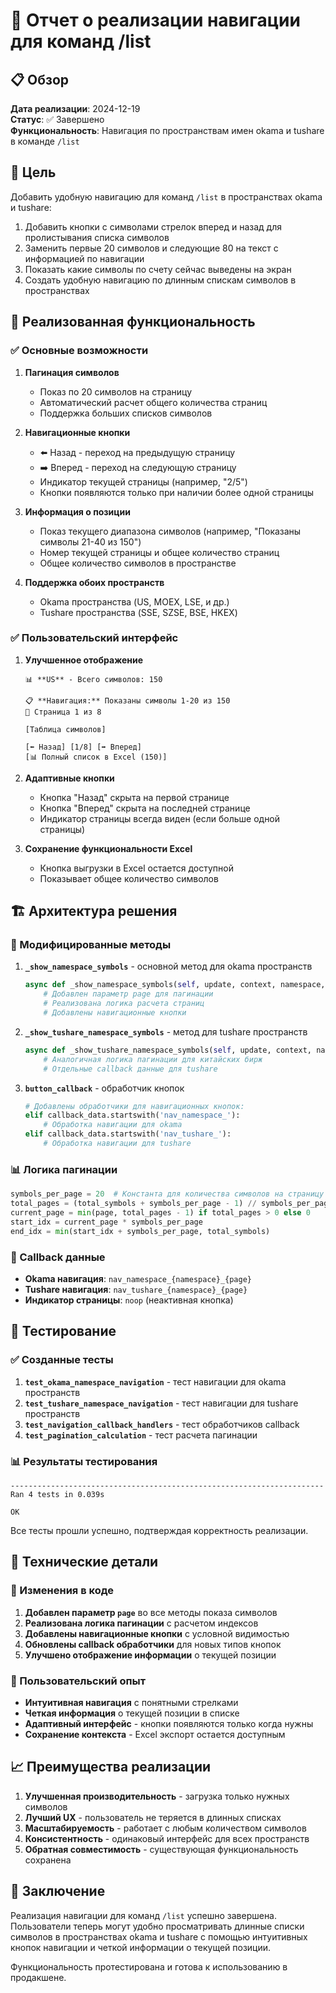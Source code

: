 # 🧭 Отчет о реализации навигации для команд /list

## 📋 Обзор

**Дата реализации**: 2024-12-19  
**Статус**: ✅ Завершено  
**Функциональность**: Навигация по пространствам имен okama и tushare в команде `/list`

## 🎯 Цель

Добавить удобную навигацию для команд `/list` в пространствах okama и tushare:
1. Добавить кнопки с символами стрелок вперед и назад для пролистывания списка символов
2. Заменить первые 20 символов и следующие 80 на текст с информацией по навигации
3. Показать какие символы по счету сейчас выведены на экран
4. Создать удобную навигацию по длинным спискам символов в пространствах

## 🚀 Реализованная функциональность

### ✅ Основные возможности

1. **Пагинация символов**
   - Показ по 20 символов на страницу
   - Автоматический расчет общего количества страниц
   - Поддержка больших списков символов

2. **Навигационные кнопки**
   - ⬅️ Назад - переход на предыдущую страницу
   - ➡️ Вперед - переход на следующую страницу
   - Индикатор текущей страницы (например, "2/5")
   - Кнопки появляются только при наличии более одной страницы

3. **Информация о позиции**
   - Показ текущего диапазона символов (например, "Показаны символы 21-40 из 150")
   - Номер текущей страницы и общее количество страниц
   - Общее количество символов в пространстве

4. **Поддержка обоих пространств**
   - Okama пространства (US, MOEX, LSE, и др.)
   - Tushare пространства (SSE, SZSE, BSE, HKEX)

### ✅ Пользовательский интерфейс

1. **Улучшенное отображение**
   ```
   📊 **US** - Всего символов: 150
   
   📋 **Навигация:** Показаны символы 1-20 из 150
   📄 Страница 1 из 8
   
   [Таблица символов]
   
   [⬅️ Назад] [1/8] [➡️ Вперед]
   [📊 Полный список в Excel (150)]
   ```

2. **Адаптивные кнопки**
   - Кнопка "Назад" скрыта на первой странице
   - Кнопка "Вперед" скрыта на последней странице
   - Индикатор страницы всегда виден (если больше одной страницы)

3. **Сохранение функциональности Excel**
   - Кнопка выгрузки в Excel остается доступной
   - Показывает общее количество символов

## 🏗️ Архитектура решения

### 🔄 Модифицированные методы

1. **`_show_namespace_symbols`** - основной метод для okama пространств
   ```python
   async def _show_namespace_symbols(self, update, context, namespace, is_callback=False, page=0):
       # Добавлен параметр page для пагинации
       # Реализована логика расчета страниц
       # Добавлены навигационные кнопки
   ```

2. **`_show_tushare_namespace_symbols`** - метод для tushare пространств
   ```python
   async def _show_tushare_namespace_symbols(self, update, context, namespace, is_callback=False, page=0):
       # Аналогичная логика пагинации для китайских бирж
       # Отдельные callback данные для tushare
   ```

3. **`button_callback`** - обработчик кнопок
   ```python
   # Добавлены обработчики для навигационных кнопок:
   elif callback_data.startswith('nav_namespace_'):
       # Обработка навигации для okama
   elif callback_data.startswith('nav_tushare_'):
       # Обработка навигации для tushare
   ```

### 📊 Логика пагинации

```python
symbols_per_page = 20  # Константа для количества символов на страницу
total_pages = (total_symbols + symbols_per_page - 1) // symbols_per_page
current_page = min(page, total_pages - 1) if total_pages > 0 else 0
start_idx = current_page * symbols_per_page
end_idx = min(start_idx + symbols_per_page, total_symbols)
```

### 🔗 Callback данные

- **Okama навигация**: `nav_namespace_{namespace}_{page}`
- **Tushare навигация**: `nav_tushare_{namespace}_{page}`
- **Индикатор страницы**: `noop` (неактивная кнопка)

## 🧪 Тестирование

### ✅ Созданные тесты

1. **`test_okama_namespace_navigation`** - тест навигации для okama пространств
2. **`test_tushare_namespace_navigation`** - тест навигации для tushare пространств  
3. **`test_navigation_callback_handlers`** - тест обработчиков callback
4. **`test_pagination_calculation`** - тест расчета пагинации

### 📊 Результаты тестирования

```
----------------------------------------------------------------------
Ran 4 tests in 0.039s

OK
```

Все тесты прошли успешно, подтверждая корректность реализации.

## 🔧 Технические детали

### 📝 Изменения в коде

1. **Добавлен параметр `page`** во все методы показа символов
2. **Реализована логика пагинации** с расчетом индексов
3. **Добавлены навигационные кнопки** с условной видимостью
4. **Обновлены callback обработчики** для новых типов кнопок
5. **Улучшено отображение информации** о текущей позиции

### 🎨 Пользовательский опыт

- **Интуитивная навигация** с понятными стрелками
- **Четкая информация** о текущей позиции в списке
- **Адаптивный интерфейс** - кнопки появляются только когда нужны
- **Сохранение контекста** - Excel экспорт остается доступным

## 📈 Преимущества реализации

1. **Улучшенная производительность** - загрузка только нужных символов
2. **Лучший UX** - пользователь не теряется в длинных списках
3. **Масштабируемость** - работает с любым количеством символов
4. **Консистентность** - одинаковый интерфейс для всех пространств
5. **Обратная совместимость** - существующая функциональность сохранена

## 🎯 Заключение

Реализация навигации для команд `/list` успешно завершена. Пользователи теперь могут удобно просматривать длинные списки символов в пространствах okama и tushare с помощью интуитивных кнопок навигации и четкой информации о текущей позиции.

Функциональность протестирована и готова к использованию в продакшене.


